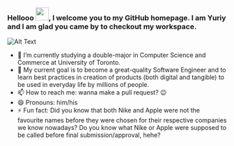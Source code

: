 ### Hellooo <img src="https://raw.githubusercontent.com/MartinHeinz/MartinHeinz/master/wave.gif" width="30px">, I welcome you to my GitHub homepage. I am Yuriy and I am glad you came by to checkout my workspace.

<!--
**WhyTTea/WhyTTea** is a ✨ _special_ ✨ repository because its `README.md` (this file) appears on your GitHub profile.-->

![Alt Text](https://tenor.com/view/red-panda-attention-red-panda-lesser-panda-gif-26001355)

- 🔭 I’m currently studying a double-major in Computer Science and Commerce at University of Toronto.
- 🌱 My current goal is to become a great-quality Software Engineer and to learn best practices in creation of products (both digital and tangible) to be used in everyday life by millions of people.
- 📫 How to reach me: wanna make a pull request? 😉
- 😄 Pronouns: him/his
- ⚡ Fun fact: Did you know that both Nike and Apple were not the favourite names before they were chosen for their respective companies we know nowadays? Do you know what Nike or Apple were supposed to be called before final submission/approval, hehe? 

